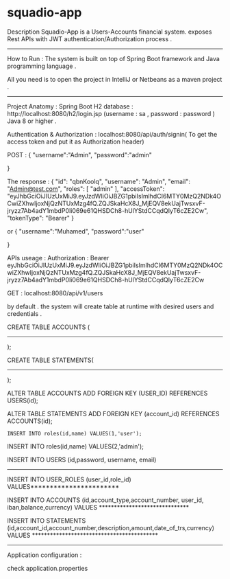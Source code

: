 # squadio-app

Description 
Squadio-App is a Users-Accounts financial system. exposes Rest APIs with JWT authentication/Authorization process .
******************************************************************************************************************
How to Run :
The system is built on top of Spring Boot framework and Java programming language .

All you need is to open the project in IntelliJ or Netbeans as a maven project .

---------------------------------------------------------------------------------------------------------------------
Project Anatomy :
Spring Boot 
H2 database  : http://localhost:8080/h2/login.jsp (username : sa , password : password )
Java 8 or higher .

Authentication & Authorization :
localhost:8080/api/auth/signin( To get the access token and put it as Authorization header)

POST :
{
    "username":"Admin",
    "password":"admin"
    
}

The response :
{
    "id": "qbnKoolq",
    "username": "Admin",
    "email": "Admin@test.com",
    "roles": [
        "admin"
    ],
    "accessToken": "eyJhbGciOiJIUzUxMiJ9.eyJzdWIiOiJBZG1pbiIsImlhdCI6MTY0MzQ2NDk4OCwiZXhwIjoxNjQzNTUxMzg4fQ.ZQJSkaHcX8J_MjEQV8ekUajTwsxvF-jryzz7Ab4adY1mbdP0Ii069e61QHSDCh8-hUlYStdCCqdQIyT6cZE2Cw",
    "tokenType": "Bearer"
}

or 
{
    "username":"Muhamed",
    "password":"user"
    
}

APIs useage :
Authorization : Bearer eyJhbGciOiJIUzUxMiJ9.eyJzdWIiOiJBZG1pbiIsImlhdCI6MTY0MzQ2NDk4OCwiZXhwIjoxNjQzNTUxMzg4fQ.ZQJSkaHcX8J_MjEQV8ekUajTwsxvF-jryzz7Ab4adY1mbdP0Ii069e61QHSDCh8-hUlYStdCCqdQIyT6cZE2Cw

GET : localhost:8080/api/v1/users 

by default . the system will create table at runtime with desired users and credentials .


CREATE TABLE ACCOUNTS (
 *******************
);


CREATE TABLE STATEMENTS(
  *********************
);

ALTER TABLE ACCOUNTS
    ADD FOREIGN KEY (USER_ID) 
    REFERENCES USERS(id);

ALTER TABLE STATEMENTS
    ADD FOREIGN KEY (account_id) 
    REFERENCES ACCOUNTS(id);
    
    
    INSERT INTO roles(id,name) VALUES(1,'user');
INSERT INTO roles(id,name) VALUES(2,'admin');

INSERT INTO USERS  (id,password, username, email) 
***********************************

INSERT INTO USER_ROLES (user_id,role_id)
VALUES***********************


INSERT INTO 
	ACCOUNTS (id,account_type,account_number, user_id, iban,balance,currency) 
VALUES
  	******************************



INSERT INTO 
	STATEMENTS (id,account_id,account_number,description,amount,date_of_trs,currency) 
VALUES
  	******************************************

-----------------------------------------------------------------------------------------------------------

Application configuration :

check application.properties

